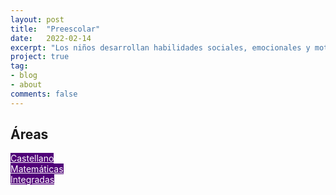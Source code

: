 ```yaml
---
layout: post
title:  "Preescolar"
date:   2022-02-14
excerpt: "Los niños desarrollan habilidades sociales, emocionales y motoras a través del juego y actividades creativas en un entorno acogedor"
project: true
tag:
- blog
- about
comments: false
--- 
```


## Áreas

<a class="btn zoombtn" style="color: #fff; width: 130px; background-color: #500078" href="https://drive.google.com/drive/folders/15unz3E5VF4sLWVLYnwbjwhZJutgZFdlz?usp=sharing">Castellano</a><br>
<a class="btn zoombtn" style="color: #fff; width: 130px; background-color: #500078" href="https://drive.google.com/drive/folders/1AIXzseEaF81nxgQFYQSknX3W7SiugJxO?usp=sharing">Matemáticas</a><br>
<a class="btn zoombtn" style="color: #fff; width: 130px; background-color: #500078" href="https://drive.google.com/drive/folders/17ryzaPpjq7GHC4P52SqpFpbVdf7TyBet?usp=sharing">Integradas</a><br>
